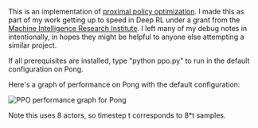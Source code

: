 This is an implementation of [proximal policy optimization](https://arxiv.org/abs/1707.06347).   I made this as part of my work getting up to speed in Deep RL under a grant from the [Machine Intelligence Research Institute](https://intelligence.org/).  I left many of my debug notes in intentionally, in hopes they might be helpful to anyone else attempting a similar project.

If all prerequisites are installed, type "python ppo.py" to run in the default configuration on Pong.

Here's a graph of performance on Pong with the default configuration:

![PPO performance graph for Pong](http://coreystaten.github.io/assets/ppo.png)

Note this uses 8 actors, so timestep t corresponds to 8\*t samples.  
